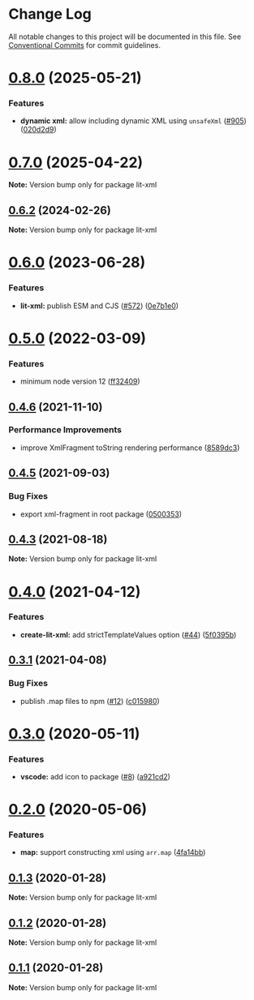 # Change Log

All notable changes to this project will be documented in this file.
See [Conventional Commits](https://conventionalcommits.org) for commit guidelines.

# [0.8.0](https://github.com/nicojs/lit-xml/compare/v0.7.0...v0.8.0) (2025-05-21)

### Features

- **dynamic xml:** allow including dynamic XML using `unsafeXml` ([#905](https://github.com/nicojs/lit-xml/issues/905)) ([020d2d9](https://github.com/nicojs/lit-xml/commit/020d2d9180944919ca7dc712d62cb067a7d2e900))

# [0.7.0](https://github.com/nicojs/lit-xml/compare/v0.6.2...v0.7.0) (2025-04-22)

**Note:** Version bump only for package lit-xml

## [0.6.2](https://github.com/nicojs/lit-xml/compare/v0.6.1...v0.6.2) (2024-02-26)

**Note:** Version bump only for package lit-xml

# [0.6.0](https://github.com/nicojs/lit-xml/compare/v0.5.0...v0.6.0) (2023-06-28)

### Features

- **lit-xml:** publish ESM and CJS ([#572](https://github.com/nicojs/lit-xml/issues/572)) ([0e7b1e0](https://github.com/nicojs/lit-xml/commit/0e7b1e047282a352803f667c5ce00f0666039df4))

# [0.5.0](https://github.com/nicojs/lit-xml/compare/v0.4.6...v0.5.0) (2022-03-09)

### Features

- minimum node version 12 ([ff32409](https://github.com/nicojs/lit-xml/commit/ff324090384031a6b259f57b5013de327df6ec98))

## [0.4.6](https://github.com/nicojs/lit-xml/compare/v0.4.5...v0.4.6) (2021-11-10)

### Performance Improvements

- improve XmlFragment toString rendering performance ([8589dc3](https://github.com/nicojs/lit-xml/commit/8589dc37ec6770300518c79f5aa8bbf11dd2852b))

## [0.4.5](https://github.com/nicojs/lit-xml/compare/v0.4.4...v0.4.5) (2021-09-03)

### Bug Fixes

- export xml-fragment in root package ([0500353](https://github.com/nicojs/lit-xml/commit/05003530e8d2934bcd8b750ed9517d81c07c0af1))

## [0.4.3](https://github.com/nicojs/lit-xml/compare/v0.4.2...v0.4.3) (2021-08-18)

**Note:** Version bump only for package lit-xml

# [0.4.0](https://github.com/nicojs/lit-xml/compare/v0.3.1...v0.4.0) (2021-04-12)

### Features

- **create-lit-xml:** add strictTemplateValues option ([#44](https://github.com/nicojs/lit-xml/issues/44)) ([5f0395b](https://github.com/nicojs/lit-xml/commit/5f0395b45659ec54c2e46a981fcae616d7c1a629))

## [0.3.1](https://github.com/nicojs/lit-xml/compare/v0.3.0...v0.3.1) (2021-04-08)

### Bug Fixes

- publish .map files to npm ([#12](https://github.com/nicojs/lit-xml/issues/12)) ([c015980](https://github.com/nicojs/lit-xml/commit/c0159809571a1e7cf295ffb3d7d570628b301782))

# [0.3.0](https://github.com/nicojs/lit-xml/compare/v0.2.2...v0.3.0) (2020-05-11)

### Features

- **vscode:** add icon to package ([#8](https://github.com/nicojs/lit-xml/issues/8)) ([a921cd2](https://github.com/nicojs/lit-xml/commit/a921cd2283f452ad766b555209e0daed6712af27))

# [0.2.0](https://github.com/nicojs/lit-xml/compare/v0.1.3...v0.2.0) (2020-05-06)

### Features

- **map:** support constructing xml using `arr.map` ([4fa14bb](https://github.com/nicojs/lit-xml/commit/4fa14bb46b0847815abd54152ce89f58ee287ac3))

## [0.1.3](https://github.com/nicojs/lit-xml/compare/v0.1.2...v0.1.3) (2020-01-28)

**Note:** Version bump only for package lit-xml

## [0.1.2](https://github.com/nicojs/lit-xml/compare/v0.1.1...v0.1.2) (2020-01-28)

**Note:** Version bump only for package lit-xml

## [0.1.1](https://github.com/nicojs/lit-xml/compare/v0.1.0...v0.1.1) (2020-01-28)

**Note:** Version bump only for package lit-xml
